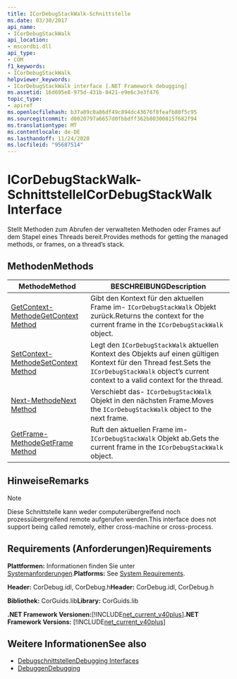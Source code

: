 ```yaml
---
title: ICorDebugStackWalk-Schnittstelle
ms.date: 03/30/2017
api_name:
- ICorDebugStackWalk
api_location:
- mscordbi.dll
api_type:
- COM
f1_keywords:
- ICorDebugStackWalk
helpviewer_keywords:
- ICorDebugStackWalk interface [.NET Framework debugging]
ms.assetid: 16d695e8-975d-431b-8421-e9e6c3e3f476
topic_type:
- apiref
ms.openlocfilehash: b37a89c0a86df49c894dc43676f8feafb80f5c95
ms.sourcegitcommit: d8020797a6657d0fbbdff362b80300815f682f94
ms.translationtype: MT
ms.contentlocale: de-DE
ms.lasthandoff: 11/24/2020
ms.locfileid: "95687514"
---
```

# <a name="icordebugstackwalk-interface"></a><span data-ttu-id="9d7d6-102">ICorDebugStackWalk-Schnittstelle</span><span class="sxs-lookup"><span data-stu-id="9d7d6-102">ICorDebugStackWalk Interface</span></span>

<span data-ttu-id="9d7d6-103">Stellt Methoden zum Abrufen der verwalteten Methoden oder Frames auf dem Stapel eines Threads bereit.</span><span class="sxs-lookup"><span data-stu-id="9d7d6-103">Provides methods for getting the managed methods, or frames, on a thread’s stack.</span></span>  
  
## <a name="methods"></a><span data-ttu-id="9d7d6-104">Methoden</span><span class="sxs-lookup"><span data-stu-id="9d7d6-104">Methods</span></span>  
  
|<span data-ttu-id="9d7d6-105">Methode</span><span class="sxs-lookup"><span data-stu-id="9d7d6-105">Method</span></span>|<span data-ttu-id="9d7d6-106">BESCHREIBUNG</span><span class="sxs-lookup"><span data-stu-id="9d7d6-106">Description</span></span>|  
|------------|-----------------|  
|[<span data-ttu-id="9d7d6-107">GetContext-Methode</span><span class="sxs-lookup"><span data-stu-id="9d7d6-107">GetContext Method</span></span>](icordebugstackwalk-getcontext-method.md)|<span data-ttu-id="9d7d6-108">Gibt den Kontext für den aktuellen Frame im- `ICorDebugStackWalk` Objekt zurück.</span><span class="sxs-lookup"><span data-stu-id="9d7d6-108">Returns the context for the current frame in the `ICorDebugStackWalk` object.</span></span>|  
|[<span data-ttu-id="9d7d6-109">SetContext-Methode</span><span class="sxs-lookup"><span data-stu-id="9d7d6-109">SetContext Method</span></span>](icordebugstackwalk-setcontext-method.md)|<span data-ttu-id="9d7d6-110">Legt den `ICorDebugStackWalk` aktuellen Kontext des Objekts auf einen gültigen Kontext für den Thread fest.</span><span class="sxs-lookup"><span data-stu-id="9d7d6-110">Sets the `ICorDebugStackWalk` object’s current context to a valid context for the thread.</span></span>|  
|[<span data-ttu-id="9d7d6-111">Next-Methode</span><span class="sxs-lookup"><span data-stu-id="9d7d6-111">Next Method</span></span>](icordebugstackwalk-next-method.md)|<span data-ttu-id="9d7d6-112">Verschiebt das- `ICorDebugStackWalk` Objekt in den nächsten Frame.</span><span class="sxs-lookup"><span data-stu-id="9d7d6-112">Moves the `ICorDebugStackWalk` object to the next frame.</span></span>|  
|[<span data-ttu-id="9d7d6-113">GetFrame-Methode</span><span class="sxs-lookup"><span data-stu-id="9d7d6-113">GetFrame Method</span></span>](icordebugstackwalk-getframe-method.md)|<span data-ttu-id="9d7d6-114">Ruft den aktuellen Frame im- `ICorDebugStackWalk` Objekt ab.</span><span class="sxs-lookup"><span data-stu-id="9d7d6-114">Gets the current frame in the `ICorDebugStackWalk` object.</span></span>|  
  
## <a name="remarks"></a><span data-ttu-id="9d7d6-115">Hinweise</span><span class="sxs-lookup"><span data-stu-id="9d7d6-115">Remarks</span></span>  
  
> [!NOTE]
> <span data-ttu-id="9d7d6-116">Diese Schnittstelle kann weder computerübergreifend noch prozessübergreifend remote aufgerufen werden.</span><span class="sxs-lookup"><span data-stu-id="9d7d6-116">This interface does not support being called remotely, either cross-machine or cross-process.</span></span>  
  
## <a name="requirements"></a><span data-ttu-id="9d7d6-117">Requirements (Anforderungen)</span><span class="sxs-lookup"><span data-stu-id="9d7d6-117">Requirements</span></span>  

 <span data-ttu-id="9d7d6-118">**Plattformen:** Informationen finden Sie unter [Systemanforderungen](../../get-started/system-requirements.md).</span><span class="sxs-lookup"><span data-stu-id="9d7d6-118">**Platforms:** See [System Requirements](../../get-started/system-requirements.md).</span></span>  
  
 <span data-ttu-id="9d7d6-119">**Header:** CorDebug.idl, CorDebug.h</span><span class="sxs-lookup"><span data-stu-id="9d7d6-119">**Header:** CorDebug.idl, CorDebug.h</span></span>  
  
 <span data-ttu-id="9d7d6-120">**Bibliothek:** CorGuids.lib</span><span class="sxs-lookup"><span data-stu-id="9d7d6-120">**Library:** CorGuids.lib</span></span>  
  
 <span data-ttu-id="9d7d6-121">**.NET Framework Versionen:**[!INCLUDE[net_current_v40plus](../../../../includes/net-current-v40plus-md.md)]</span><span class="sxs-lookup"><span data-stu-id="9d7d6-121">**.NET Framework Versions:** [!INCLUDE[net_current_v40plus](../../../../includes/net-current-v40plus-md.md)]</span></span>  
  
## <a name="see-also"></a><span data-ttu-id="9d7d6-122">Weitere Informationen</span><span class="sxs-lookup"><span data-stu-id="9d7d6-122">See also</span></span>

- [<span data-ttu-id="9d7d6-123">Debugschnittstellen</span><span class="sxs-lookup"><span data-stu-id="9d7d6-123">Debugging Interfaces</span></span>](debugging-interfaces.md)
- [<span data-ttu-id="9d7d6-124">Debuggen</span><span class="sxs-lookup"><span data-stu-id="9d7d6-124">Debugging</span></span>](index.md)
